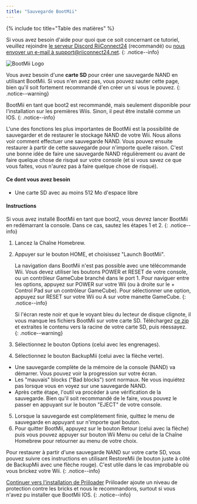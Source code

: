 ```yaml
---
title: "Sauvegarde BootMii"
---
```


{% include toc title="Table des matières" %}

Si vous avez besoin d'aide pour quoi que ce soit concernant ce tutoriel, veuillez rejoindre [le serveur Discord RiiConnect24](https://discord.gg/rc24) (recommandé) ou [nous envoyer un e-mail à support@riiconnect24.net](mailto:support@riiconnect24.net).
{: .notice--info}

![BootMii Logo](/images/bootmii.png)

Vous avez besoin d'une **carte SD** pour créer une sauvegarde NAND en utilisant BootMii. Si vous n'en avez pas, vous pouvez sauter cette page, bien qu'il soit fortement recommandé d'en créer un si vous le pouvez.
{: .notice--warning}

BootMii en tant que boot2 est recommandé, mais seulement disponible pour l'installation sur les premières Wiis. Sinon, il peut être installé comme un IOS.
{: .notice--info}

L'une des fonctions les plus importantes de BootMii est la possibilité de sauvegarder et de restaurer le stockage NAND de votre Wii. Nous allons voir comment effectuer une sauvegarde NAND. Vous pouvez ensuite restaurer à partir de cette sauvegarde pour n'importe quelle raison. C'est une bonne idée de faire une sauvegarde NAND régulièrement ou avant de faire quelque chose de risqué sur votre console (et si vous savez ce que vous faites, vous n'aurez pas à faire quelque chose de risqué).

#### Ce dont vous avez besoin
* Une carte SD avec au moins 512 Mo d'espace libre

#### Instructions
Si vous avez installé BootMii en tant que boot2, vous devrez lancer BootMii en redémarrant la console. Dans ce cas, sautez les étapes 1 et 2.
{: .notice--info}
1. Lancez la Chaîne Homebrew.
2. Appuyer sur le bouton HOME, et choisissez "Launch BootMii".

    La navigation dans BootMii n'est pas possible avec une télécommande Wii. Vous devez utiliser les boutons POWER et RESET de votre console, ou un contrôleur GameCube branché dans le port 1. Pour naviguer entre les options, appuyez sur POWER sur votre Wii (ou à droite sur le + Control Pad sur un contrôleur GameCube). Pour sélectionner une option, appuyez sur RESET sur votre Wii ou A sur votre manette GameCube.
    {: .notice--info}


    Si l'écran reste noir et que le voyant bleu du lecteur de disque clignote, il vous manque les fichiers BootMii sur votre carte SD. Téléchargez [ce zip](https://static.hackmii.com/bootmii_sd_files.zip) et extraites le contenu vers la racine de votre carte SD, puis réessayez.
    {: .notice--warning}

3. Sélectionnez le bouton Options (celui avec les engrenages).
4. Sélectionnez le bouton BackupMii (celui avec la flèche verte).
- Une sauvegarde complète de la mémoire de la console (NAND) va démarrer. Vous pouvez voir la progression sur votre écran.
- Les "mauvais" blocks ("Bad blocks") sont normaux. Ne vous inquiétez pas lorsque vous en voyez sur une sauvegarde NAND.
- Après cette étape, l'outil va procéder à une vérification de la sauvegarde. Bien qu'il soit recommandé de le faire, vous pouvez le passer en appuyant sur le bouton "EJECT" de votre console.
5. Lorsque la sauvegarde est complètement finie, quittez le menu de sauvegarde en appuyant sur n'importe quel bouton.
6. Pour quitter BootMii, appuyez sur le bouton Retour (celui avec la flèche) puis vous pouvez appuyer sur bouton Wii Menu ou celui de la Chaîne Homebrew pour retourner au menu de votre choix.

Pour restaurer à partir d'une sauvegarde NAND sur votre carte SD, vous pouvez suivre ces instructions en utilisant RestoreMii (le bouton juste à côté de BackupMii avec une flèche rouge). C'est utile dans le cas improbable où vous brickez votre Wii.
{: .notice--info}

[Continuer vers l'installation de Priiloader](priiloader) Priiloader ajoute un niveau de protection contre les bricks et nous le recommandons, surtout si vous n'avez pu installer que BootMii IOS.
{: .notice--info}
